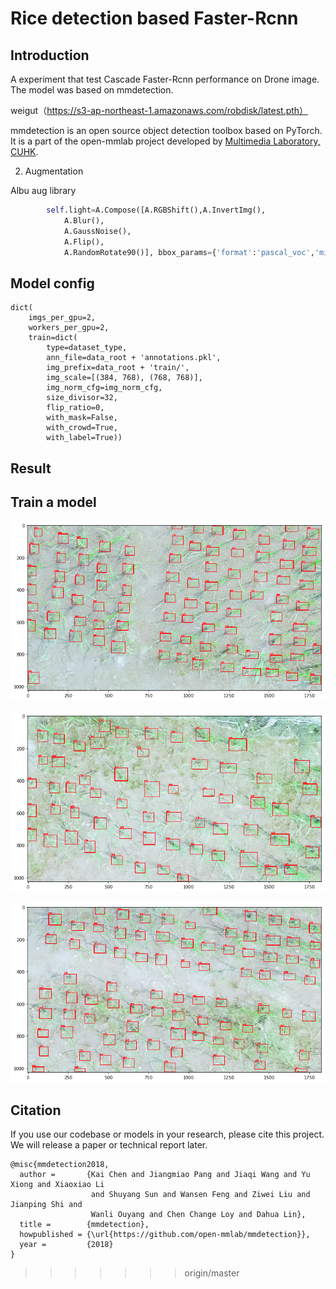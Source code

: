 
# Rice detection based Faster-Rcnn

## Introduction

A experiment that test Cascade Faster-Rcnn performance on Drone image. The model was based on mmdetection.

weigut（https://s3-ap-northeast-1.amazonaws.com/robdisk/latest.pth）

mmdetection is an open source object detection toolbox based on PyTorch. It is
a part of the open-mmlab project developed by [Multimedia Laboratory, CUHK](http://mmlab.ie.cuhk.edu.hk/).


2. Augmentation


Albu aug library

```Python
        self.light=A.Compose([A.RGBShift(),A.InvertImg(),
            A.Blur(),
            A.GaussNoise(),
            A.Flip(),
            A.RandomRotate90()], bbox_params={'format':'pascal_voc','min_visibility': 0.4, 'label_fields': ['category_id']}, p=1)
```


## Model config
```
dict(
    imgs_per_gpu=2,
    workers_per_gpu=2,
    train=dict(
        type=dataset_type,
        ann_file=data_root + 'annotations.pkl',
        img_prefix=data_root + 'train/',
        img_scale=[(384, 768), (768, 768)],
        img_norm_cfg=img_norm_cfg,
        size_divisor=32,
        flip_ratio=0,
        with_mask=False,
        with_crowd=True,
        with_label=True))
```



## Result
## Train a model

![1](./images/1.png)

![2](./images/2.png)

![3](./images/3.png)



## Citation

If you use our codebase or models in your research, please cite this project.
We will release a paper or technical report later.

```
@misc{mmdetection2018,
  author =       {Kai Chen and Jiangmiao Pang and Jiaqi Wang and Yu Xiong and Xiaoxiao Li
                  and Shuyang Sun and Wansen Feng and Ziwei Liu and Jianping Shi and
                  Wanli Ouyang and Chen Change Loy and Dahua Lin},
  title =        {mmdetection},
  howpublished = {\url{https://github.com/open-mmlab/mmdetection}},
  year =         {2018}
}
```
>>>>>>> origin/master

